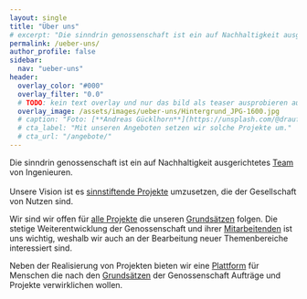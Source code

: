 ```yaml
---
layout: single
title: "Über uns"
# excerpt: "Die sinndrin genossenschaft ist ein auf Nachhaltigkeit ausgerichtetes [Team](/ueber-uns/team/) von Ingenieuren. <br><br>Unsere Vision ist es [sinnstiftende Projekte](/angebote/) umzusetzen, die der Gesellschaft von Nutzen sind."
permalink: /ueber-uns/
author_profile: false
sidebar:
  nav: "ueber-uns"
header:
  overlay_color: "#000"
  overlay_filter: "0.0"
  # TODO: kein text overlay und nur das bild als teaser ausprobieren auf wunsch von georg
  overlay_image: /assets/images/ueber-uns/Hintergrund_JPG-1600.jpg
  # caption: "Foto: [**Andreas Gücklhorn**](https://unsplash.com/@draufsicht)"
  # cta_label: "Mit unseren Angeboten setzen wir solche Projekte um."
  # cta_url: "/angebote/"
---
```


Die sinndrin genossenschaft ist ein auf Nachhaltigkeit ausgerichtetes [Team](/ueber-uns/team/) von Ingenieuren. <br><br>Unsere Vision ist es [sinnstiftende Projekte](/angebote/) umzusetzen, die der Gesellschaft von Nutzen sind.

Wir sind wir offen für [alle Projekte](/ueber-uns/realisierte-projekte/) die unseren [Grundsätzen](/ueber-uns/grundsaetze/) folgen. Die stetige Weiterentwicklung der Genossenschaft und ihrer [Mitarbeitenden](/ueber-uns/team/) ist uns wichtig, weshalb wir auch an der Bearbeitung neuer Themenbereiche interessiert sind.

Neben der Realisierung von Projekten bieten wir eine [Plattform](/ueber-uns/jobs/) für Menschen die nach den [Grundsätzen](/ueber-uns/grundsaetze/) der Genossenschaft Aufträge und Projekte verwirklichen wollen.
